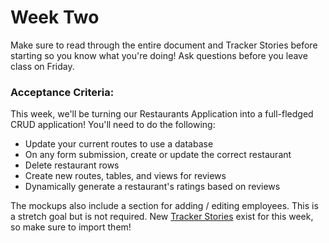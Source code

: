 # Week Two

Make sure to read through the entire document and Tracker Stories before starting so you know what you're doing! Ask questions before you leave class on Friday.


### Acceptance Criteria:

This week, we'll be turning our Restaurants Application into a full-fledged CRUD application! You'll need to do the following:

* Update your current routes to use a database
* On any form submission, create or update the correct restaurant
* Delete restaurant rows
* Create new routes, tables, and views for reviews
* Dynamically generate a restaurant's ratings based on reviews

The mockups also include a section for adding / editing employees. This is a stretch goal but is not required. New [Tracker Stories](../tracker-stories/week-2.csv) exist for this week, so make sure to import them!